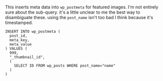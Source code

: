 This inserts meta data into `wp_postmeta` for featured images. I'm not entirely sure about the sub-query. it's a little unclear to me the best way to disambiguate these. using the `post_name` isn't too bad I think because it's timestamped.

```
INSERT INTO wp_postmeta (
  post_id,
  meta_key,
  meta_value
) VALUES (
  999,
  "_thumbnail_id",
  (
    SELECT ID FROM wp_posts WHERE post_name="name"
  )
)
```